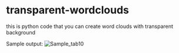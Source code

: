 # transparent-wordclouds
this is python code that you can create word clouds with transparent background

Sample output:
![Sample_tab10](https://user-images.githubusercontent.com/1916469/188474322-f71c529f-9af1-4725-903b-4ca4c7cb439f.png)
